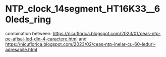 # NTP_clock_14segment_HT16K33__60leds_ring
combination between: https://nicuflorica.blogspot.com/2023/01/ceas-ntp-pe-afisaj-led-din-4-caractere.html and https://nicuflorica.blogspot.com/2023/02/ceas-ntp-inelar-cu-60-leduri-adresabile.html
